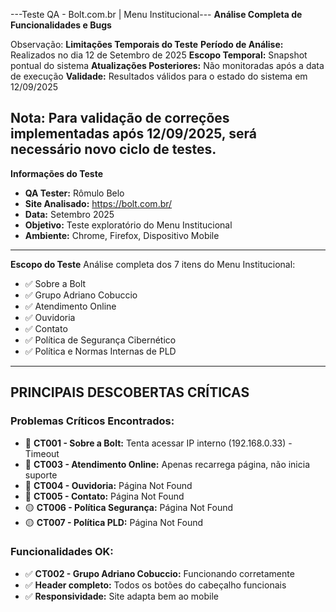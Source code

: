 ---Teste QA - Bolt.com.br | Menu Institucional---
**Análise Completa de Funcionalidades e Bugs**

Observação: **Limitações Temporais do Teste**
**Período de Análise:** Realizados no dia 12 de Setembro de 2025
**Escopo Temporal:** Snapshot pontual do sistema
**Atualizações Posteriores:** Não monitoradas após a data de execução
**Validade:** Resultados válidos para o estado do sistema em 12/09/2025

**Nota:** Para validação de correções implementadas após 12/09/2025, será necessário novo ciclo de testes.
---

 **Informações do Teste**
- **QA Tester:** Rômulo Belo
- **Site Analisado:** https://bolt.com.br/
- **Data:** Setembro 2025
- **Objetivo:** Teste exploratório do Menu Institucional
- **Ambiente:** Chrome, Firefox, Dispositivo Mobile

---

 **Escopo do Teste**
Análise completa dos 7 itens do Menu Institucional:
- ✅ Sobre a Bolt
- ✅ Grupo Adriano Cobuccio  
- ✅ Atendimento Online
- ✅ Ouvidoria
- ✅ Contato
- ✅ Política de Segurança Cibernético
- ✅ Política e Normas Internas de PLD

---

## **PRINCIPAIS DESCOBERTAS CRÍTICAS**

### **Problemas Críticos Encontrados:**
- 🔴 **CT001 - Sobre a Bolt:** Tenta acessar IP interno (192.168.0.33) - Timeout
- 🔴 **CT003 - Atendimento Online:** Apenas recarrega página, não inicia suporte
- 🔴 **CT004 - Ouvidoria:** Página Not Found
- 🔴 **CT005 - Contato:** Página Not Found  
- 🟡 **CT006 - Política Segurança:** Página Not Found
- 🟡 **CT007 - Política PLD:** Página Not Found

### **Funcionalidades OK:**
- ✅ **CT002 - Grupo Adriano Cobuccio:** Funcionando corretamente
- ✅ **Header completo:** Todos os botões do cabeçalho funcionais
- ✅ **Responsividade:** Site adapta bem ao mobile

